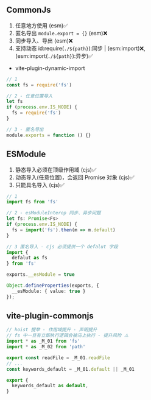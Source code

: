 ## CommonJs

1. 任意地方使用 (esm)✅
2. 匿名导出 `module.export = {}` (esm)❌
3. 同步导入、导出 (esm)❌
4. 支持动态 id:require(`./${path}`):同步 | (esm:import)❌, (esm:import(`./${path}`):异步)✅
  - vite-plugin-dynamic-import

```js
// 1
const fs = require('fs')

// 2 - 任意位置导入
let fs
if (process.env.IS_NODE) {
  fs = require('fs')
}

// 3 - 匿名导出
module.exports = function () {}
```

## ESModule

1. 静态导入必须在顶级作用域 (cjs)✅
2. 动态导入(任意位置)，会返回 Promise 对象 (cjs)✅
3. 只能具名导入 (cjs)✅

```ts
// 1
import fs from 'fs'

// 2 - esModuleInterop 同步、异步问题
let fs: Promise<Fs>
if (process.env.IS_NODE) {
  fs = import('fs').then(m => m.default)
}

// 3 匿名导入 - cjs 必须提供一个 defalut 字段
import {
  defalut as fs
} from 'fs'

exports.__esModule = true

Object.defineProperties(exports, {
  __esModule: { value: true }
});
```

## vite-plugin-commonjs

```js
// hoist 提举 - 作用域提升 - 声明提升
// fs 中一旦有立即执行逻辑会被马上执行 - 提升风险 ⚠️
import * as _M_01 from 'fs'
import * as _M_02 from 'path'

export const readFile = _M_01.readFile
// ...
const keywords_default = _M_01.default || _M_01

export {
  keywords_default as default,
}
```
